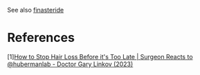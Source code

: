 See also [finasteride](finasteride.md)

# References
[1][How to Stop Hair Loss Before it's Too Late | Surgeon Reacts to @hubermanlab - Doctor Gary Linkov (2023)](https://www.youtube.com/watch?v=_ZwGXMIsRX8)
